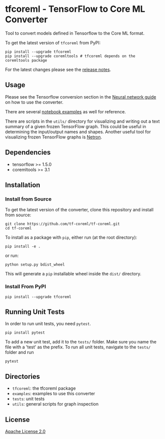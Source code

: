 # tfcoreml - TensorFlow to Core ML Converter

Tool to convert models defined in Tensorflow to the Core ML format. 

To get the latest version of `tfcoreml` from PyPI:

```shell
pip install --upgrade tfcoreml
pip install --upgrade coremltools # tfcoreml depends on the coremltools package
```

For the latest changes please see the [release notes](https://github.com/tf-coreml/tf-coreml/releases).


Usage
------

Please see the Tensorflow conversion section in the [Neural network guide](https://github.com/apple/coremltools/blob/master/docs/NeuralNetworkGuide.md) 
on how to use the converter. 

There are several [notebook examples](https://github.com/apple/coremltools/tree/master/examples/neural_network_inference) 
as well for reference.  

There are scripts in the `utils/` directory for visualizing and writing out a text summary of a given frozen TensorFlow graph.
This could be useful in determining the input/output names and shapes.
Another useful tool for visualizing frozen TensorFlow graphs is [Netron](https://github.com/lutzroeder/Netron).

Dependencies
------------

- tensorflow >= 1.5.0
- coremltools >= 3.1

## Installation

### Install from Source

To get the latest version of the converter, clone this repository and install from source:

```shell
git clone https://github.com/tf-coreml/tf-coreml.git
cd tf-coreml
```

To install as a package with `pip`, either run (at the root directory):

```shell
pip install -e .
```

or run:

```shell
python setup.py bdist_wheel
```

This will generate a `pip` installable wheel inside the `dist/` directory.

### Install From PyPI

```shell
pip install --upgrade tfcoreml
```


## Running Unit Tests

In order to run unit tests, you need `pytest`.

```shell
pip install pytest
```

To add a new unit test, add it to the `tests/` folder. Make sure you
name the file with a 'test' as the prefix.
To run all unit tests, navigate to the `tests/` folder and run

```shell
pytest
```

## Directories

- `tfcoreml`: the tfcoreml package
- `examples`: examples to use this converter
- `tests`: unit tests
- `utils`: general scripts for graph inspection

## License
[Apache License 2.0](LICENSE)

